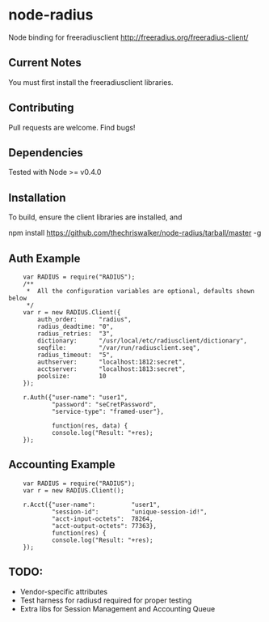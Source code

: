 node-radius
===========

Node binding for freeradiusclient http://freeradius.org/freeradius-client/

Current Notes
-------------

You must first install the freeradiusclient libraries.

Contributing
------------

Pull requests are welcome. Find bugs!

Dependencies
------------

Tested with Node >= v0.4.0

Installation
------------

To build, ensure the client libraries are installed, and

   npm install https://github.com/thechriswalker/node-radius/tarball/master -g

Auth Example
------------

        var RADIUS = require("RADIUS");
        /**
         *  All the configuration variables are optional, defaults shown below
         */
        var r = new RADIUS.Client({
            auth_order:      "radius",
            radius_deadtime: "0",
            radius_retries:  "3",
            dictionary:      "/usr/local/etc/radiusclient/dictionary",
            seqfile:         "/var/run/radiusclient.seq",
            radius_timeout:  "5",
            authserver:      "localhost:1812:secret",
            acctserver:      "localhost:1813:secret",
            poolsize:        10
        });
        
        r.Auth({"user-name": "user1", 
                "password": "seCretPassword",
                "service-type": "framed-user"}, 

                function(res, data) {
                console.log("Result: "+res);
        });

Accounting Example
--------------------

        var RADIUS = require("RADIUS");
        var r = new RADIUS.Client();
        
        r.Acct({"user-name":          "user1",
                "session-id":         "unique-session-id!",
                "acct-input-octets":  78264,
                "acct-output-octets": 77363},
                function(res) {
                console.log("Result: "+res);
        });


TODO:
-----

* Vendor-specific attributes
* Test harness for radiusd required for proper testing
* Extra libs for Session Management and Accounting Queue
